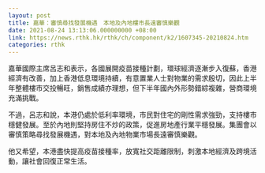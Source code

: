 ```yaml
---
layout: post
title: 嘉華：審慎尋找發展機遇　本地及內地樓市長遠審慎樂觀
date: 2021-08-24 13:13:06.000000000 +08:00
link: https://news.rthk.hk/rthk/ch/component/k2/1607345-20210824.htm
categories: rthk
---
```


嘉華國際主席呂志和表示，各國展開疫苗接種計劃，環球經濟逐漸步入復蘇，香港經濟有改善，加上香港低息環境持續，有意置業人士對物業的需求殷切，因此上半年整體樓市交投暢旺，銷售成績亦理想，但下半年國內外形勢錯綜複雜，營商環境充滿挑戰。

不過，呂志和說，本港仍處於低利率環境，市民對住宅的剛性需求強勁，支持樓市穩健發展。至於內地則堅持房住不炒的政策，促進房地產行業平穩發展。集團會以審慎策略尋找發展機遇，對本地及內地物業市場長遠審慎樂觀。

他又希望，本港盡快提高疫苗接種率，放寬社交距離限制，刺激本地經濟及跨境活動，讓社會回復正常生活。
